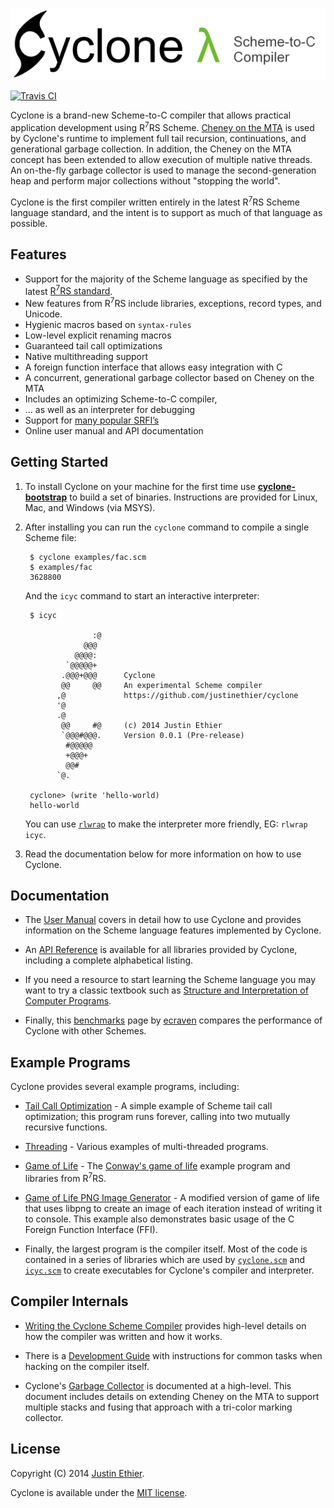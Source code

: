 [<img src="docs/images/cyclone-logo-04-header.png" alt="cyclone-scheme">](http://github.com/justinethier/cyclone)

[![Travis CI](https://travis-ci.org/justinethier/cyclone.svg?branch=master)](https://travis-ci.org/justinethier/cyclone)

Cyclone is a brand-new Scheme-to-C compiler that allows practical application development using R<sup>7</sup>RS Scheme. [Cheney on the MTA](http://www.pipeline.com/~hbaker1/CheneyMTA.html) is used by Cyclone's runtime to implement full tail recursion, continuations, and generational garbage collection. In addition, the Cheney on the MTA concept has been extended to allow execution of multiple native threads. An on-the-fly garbage collector is used to manage the second-generation heap and perform major collections without "stopping the world".

Cyclone is the first compiler written entirely in the latest R<sup>7</sup>RS Scheme language standard, and the intent is to support as much of that language as possible.

Features
--------

- Support for the majority of the Scheme language as specified by the latest [R<sup>7</sup>RS standard](docs/Scheme-Language-Compliance.md). 
- New features from R<sup>7</sup>RS include libraries, exceptions, record types, and Unicode.
- Hygienic macros based on `syntax-rules`
- Low-level explicit renaming macros
- Guaranteed tail call optimizations
- Native multithreading support
- A foreign function interface that allows easy integration with C
- A concurrent, generational garbage collector based on Cheney on the MTA
- Includes an optimizing Scheme-to-C compiler,
- ... as well as an interpreter for debugging
- Support for [many popular SRFI’s](docs/API.md#srfi-libraries)
- Online user manual and API documentation

Getting Started
---------------

1. To install Cyclone on your machine for the first time use [**cyclone-bootstrap**](https://github.com/justinethier/cyclone-bootstrap) to build a set of binaries. Instructions are provided for Linux, Mac, and Windows (via MSYS).

2. After installing you can run the `cyclone` command to compile a single Scheme file:

        $ cyclone examples/fac.scm
        $ examples/fac
        3628800
    
    And the `icyc` command to start an interactive interpreter:
    
        $ icyc
        
                      :@
                    @@@
                  @@@@:
                `@@@@@+
               .@@@+@@@      Cyclone
               @@     @@     An experimental Scheme compiler
              ,@             https://github.com/justinethier/cyclone
              '@
              .@
               @@     #@     (c) 2014 Justin Ethier
               `@@@#@@@.     Version 0.0.1 (Pre-release)
                #@@@@@
                +@@@+
                @@#
              `@.
        
        cyclone> (write 'hello-world)
        hello-world

   You can use [`rlwrap`](http://linux.die.net/man/1/rlwrap) to make the interpreter more friendly, EG: `rlwrap icyc`.

3. Read the documentation below for more information on how to use Cyclone.

Documentation
-------------

- The [User Manual](docs/User-Manual.md) covers in detail how to use Cyclone and provides information on the Scheme language features implemented by Cyclone.

- An [API Reference](docs/API.md) is available for all libraries provided by Cyclone, including a complete alphabetical listing.

- If you need a resource to start learning the Scheme language you may want to try a classic textbook such as [Structure and Interpretation of Computer Programs](https://mitpress.mit.edu/sicp/full-text/book/book.html).

- Finally, this [benchmarks](http://ecraven.github.io/r7rs-benchmarks/benchmark.html) page by [ecraven](https://github.com/ecraven) compares the performance of Cyclone with other Schemes.

Example Programs
----------------

Cyclone provides several example programs, including:

- [Tail Call Optimization](examples/tail-call-optimization.scm) - A simple example of Scheme tail call optimization; this program runs forever, calling into two mutually recursive functions.

- [Threading](examples/threading) - Various examples of multi-threaded programs.

- [Game of Life](examples/game-of-life) - The [Conway's game of life](https://en.wikipedia.org/wiki/Conway%27s_Game_of_Life) example program and libraries from R<sup>7</sup>RS.

- [Game of Life PNG Image Generator](examples/game-of-life-png) - A modified version of game of life that uses libpng to create an image of each iteration instead of writing it to console. This example also demonstrates basic usage of the C Foreign Function Interface (FFI).

- Finally, the largest program is the compiler itself. Most of the code is contained in a series of libraries which are used by [`cyclone.scm`](cyclone.scm) and [`icyc.scm`](icyc.scm) to create executables for Cyclone's compiler and interpreter.

Compiler Internals
------------------

- [Writing the Cyclone Scheme Compiler](docs/Writing-the-Cyclone-Scheme-Compiler-Revised-2017.md) provides high-level details on how the compiler was written and how it works.

- There is a [Development Guide](docs/Development.md) with instructions for common tasks when hacking on the compiler itself.

- Cyclone's [Garbage Collector](docs/Garbage-Collector.md) is documented at a high-level. This document includes details on extending Cheney on the MTA to support multiple stacks and fusing that approach with a tri-color marking collector.

License
-------
Copyright (C) 2014 [Justin Ethier](http://github.com/justinethier).

Cyclone is available under the [MIT license](http://www.opensource.org/licenses/mit-license.php).
